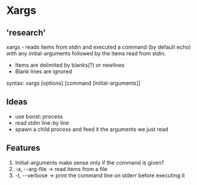 # Xargs

## 'research'
xargs - reads items from stdin and executed a command (by default echo) with
any initial-arguments followed by the items read from stdin.
* Items are delimited by blanks(?) or newlines
* Blank lines are ignored

syntax:
xargs [options] [command [initial-arguments]]

## Ideas

* use boost::process
* read stdin line-by line
* spawn a child process and feed it the arguments we just read

## Features

1. Initial-arguments make sense only if the command is given?
2. -a, --arg-file -> read items from a file
3. -t, --verbose  -> print the command line on stderr before executing it
